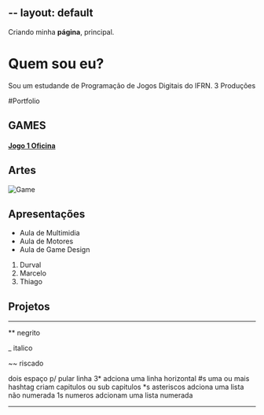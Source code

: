 --
layout: default
---

Criando minha **página**, principal.

# Quem sou eu?

Sou um estudande de Programação de Jogos Digitais do IFRN.
3 Produções

#Portfolio

## GAMES

#### [Jogo 1 Oficina](Jordanag.github.io/FonoKids2/)


## Artes
![Game](https://www.google.com.br/search?q=game+tumblr&source=lnms&tbm=isch&sa=X&ved=0ahUKEwjj8eGO8ZjZAhWGC5AKHQ3GDo4Q_AUICigB&biw=1920&bih=974#imgrc=dliB2jPAu49-zM:)


## Apresentações
* Aula de Multimidia
* Aula de Motores
* Aula de Game Design

1. Durval
2. Marcelo
3. Thiago

## Projetos

* * *

** negrito

_ italico

~~ riscado

   dois espaço p/ pular linha
 3* adciona uma linha horizontal
 #s uma ou mais hashtag criam capitulos ou sub capitulos
 *s asteriscos adciona uma lista não numerada
 1s numeros adcionam uma lista numerada
 
 * * *

